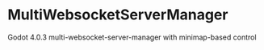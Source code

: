 # MultiWebsocketServerManager
Godot 4.0.3 multi-websocket-server-manager with minimap-based control
